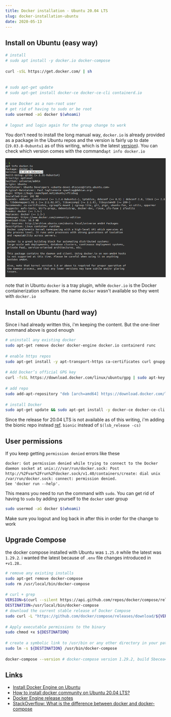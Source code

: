 ```yaml
---
title: Docker installation - Ubuntu 20.04 LTS
slug: docker-installation-ubuntu
date: 2020-05-13
---
```


## Install on Ubuntu (easy way)

```bash
# install
# sudo apt install -y docker.io docker-compose

curl -sSL https://get.docker.com/ | sh


# sudo apt-get update
# sudo apt-get install docker-ce docker-ce-cli containerd.io

# use Docker as a non-root user
# get rid of having to sudo or be root
sudo usermod -aG docker $(whoami)

# logout and login again for the group change to work
```

You don't need to install the long manual way, `docker.io` is already provided as a package in the Ubuntu repos and the version is fairly up to date (`19.03.8-0ubuntu1` as of this writing, which is the latest [version](https://docs.docker.com/engine/release-notes/)). You can check which version comes with the command`apt info docker.io`

![docker-apt-info-version](./images/docker-apt-info-version.png)

note that in Ubuntu `docker` is a tray plugin, while `docker.io` is the Docker containerization software. the name `docker` wasn't available so they went with `docker.io`

## Install on Ubuntu (hard way)

Since i had already written this, i'm keeping the content. But the one-liner command above is good enough

```bash
# uninstall any existing docker
sudo apt-get remove docker docker-engine docker.io containerd runc

# enable https repos
sudo apt-get install -y apt-transport-https ca-certificates curl gnupg-agent software-properties-common

# Add Docker’s official GPG key
curl -fsSL https://download.docker.com/linux/ubuntu/gpg | sudo apt-key add -

# add repo
sudo add-apt-repository "deb [arch=amd64] https://download.docker.com/linux/ubuntu bionic stable"

# install Docker
sudo apt-get update && sudo apt-get install -y docker-ce docker-ce-cli containerd.io
```

Since the release for 20.04 LTS is not available as of this writing, i'm adding the bionic repo instead [ref](https://askubuntu.com/a/1230190). `bionic` instead of `$(lsb_release -cs)`

## User permissions

If you keep getting `permission denied` errors like these

```
docker: Got permission denied while trying to connect to the Docker daemon socket at unix:///var/run/docker.sock: Post http://%2Fvar%2Frun%2Fdocker.sock/v1.40/containers/create: dial unix /var/run/docker.sock: connect: permission denied.
See 'docker run --help'.
```

This means you need to run the command with `sudo`. You can get rid of having to `sudo` by adding yourself to the `docker` user group

```bash
sudo usermod -aG docker $(whoami)
```

Make sure you logout and log back in after this in order for the change to work

## Upgrade Compose

the docker compose installed with Ubuntu was `1.25.0` while the latest was `1.29.2`. i wanted the latest because of `.env` file changes introduced in `+v1.28`..

```bash
# remove any existing installs
sudo apt-get remove docker-compose
sudo rm /usr/local/bin/docker-compose

# curl + grep
VERSION=$(curl --silent https://api.github.com/repos/docker/compose/releases/latest | grep -Po '"tag_name": "\K.*\d')
DESTINATION=/usr/local/bin/docker-compose
# download the current stable release of Docker Compose
sudo curl -L "https://github.com/docker/compose/releases/download/${VERSION}/docker-compose-$(uname -s)-$(uname -m)" -o ${DESTINATION}

# Apply executable permissions to the binary
sudo chmod +x ${DESTINATION}

# create a symbolic link to /usr/bin or any other directory in your path
sudo ln -s ${DESTINATION} /usr/bin/docker-compose

docker-compose --version # docker-compose version 1.29.2, build 5becea4c
```

## Links

- [Install Docker Engine on Ubuntu](https://docs.docker.com/engine/install/ubuntu/)
- [How to install docker community on Ubuntu 20.04 LTS?](https://askubuntu.com/questions/1230189/how-to-install-docker-community-on-ubuntu-20-04-lts)
- [Docker Engine release notes](https://docs.docker.com/engine/release-notes/)
- [StackOverflow: What is the difference between docker and docker-compose](https://stackoverflow.com/a/37966689)
